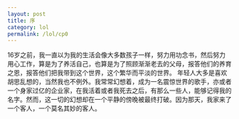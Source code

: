 ```yaml
---
layout: post
title: 序
category: lol
permalink: /lol/cp0
---
```


16岁之前，我一直以为我的生活会像大多数孩子一样，努力用功念书，然后努力用心工作，算是为了养活自己，也算是为了照顾渐渐老去的父母，报答他们的养育之恩，报答他们把我带到这个世界，这个繁华而平淡的世界。
年轻人大多是喜欢胡思乱想的，当然我也不例外。我常常幻想着，成为一名震惊世界的歌手，亦或者一个身家过亿的企业家，在我活着或者我死去之后，有那么一些人，能够记得我的名字。然而，这一切的幻想却在一个平静的傍晚被最终打破。因为那天，我家来了一个客人，一个莫名其妙的客人。 
